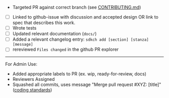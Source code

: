 <!-- < < < < < < < < < < < < < < < < < < < < < < < < < < < < < < < < < ☺
v                               ✰  Thanks for creating a PR! ✰    
v    Before smashing the submit button please review the checkboxes.
v    If a checkbox is n/a - please still include it but + a little note why
☺ > > > > > > > > > > > > > > > > > > > > > > > > > > > > > > > > >  -->

- Targeted PR against correct branch (see [CONTRIBUTING.md](https://github.com/RNSSolution/color-sdk/blob/develop/CONTRIBUTING.md#pr-targeting))

- [ ] Linked to github-issue with discussion and accepted design OR link to spec that describes this work.
- [ ] Wrote tests
- [ ] Updated relevant documentation (`docs/`)
- [ ] Added a relevant changelog entry: `sdkch add [section] [stanza] [message]`
- [ ] rereviewed `Files changed` in the github PR explorer

______

For Admin Use:
- Added appropriate labels to PR (ex. wip, ready-for-review, docs)
- Reviewers Assigned
- Squashed all commits, uses message "Merge pull request #XYZ: [title]" ([coding standards](https://github.com/tendermint/coding/blob/master/README.md#merging-a-pr))
